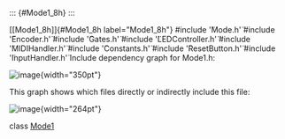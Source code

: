 ::: {#Mode1_8h}
:::

[\[Mode1\_8h\]]{#Mode1_8h label="Mode1_8h"} \#include '̈Mode.h'̈ \#include
'̈Encoder.h'̈ \#include '̈Gates.h'̈ \#include '̈LEDController.h'̈ \#include
'̈MIDIHandler.h'̈ \#include '̈Constants.h'̈ \#include '̈ResetButton.h'̈
\#include '̈InputHandler.h'̈ Include dependency graph for Mode1.h:

![image](Mode1_8h__incl){width="350pt"}

This graph shows which files directly or indirectly include this file:

![image](Mode1_8h__dep__incl){width="264pt"}

class [Mode1](#classMode1)
